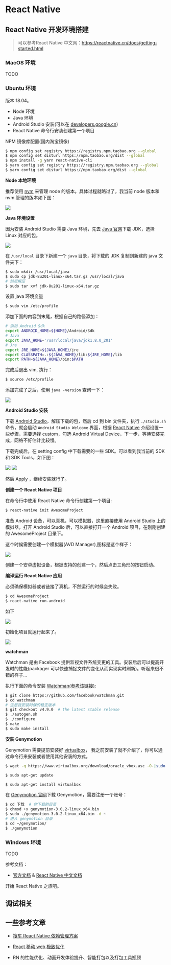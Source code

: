 # React Native

## React Native 开发环境搭建

> 可以参考React Native 中文网：https://reactnative.cn/docs/getting-started.html

### MacOS 环境

TODO

### Ubuntu 环境

版本 18.04。

- Node 环境
- Java 环境
- Android Studio 安装(可以在 [developers.google.cn](https://developers.google.cn/))
- React Native 命令行安装创建第一个项目

NPM 镜像库配置(国内淘宝镜像)

```bash
$ npm config set registry https://registry.npm.taobao.org --global
$ npm config set disturl https://npm.taobao.org/dist --global
$ npm install -g yarn react-native-cli
$ yarn config set registry https://registry.npm.taobao.org --global
$ yarn config set disturl https://npm.taobao.org/dist --global
```

**Node 本地环境**

推荐使用 [nvm](https://github.com/creationix/nvm/blob/master/README.md) 来管理 node 的版本。具体过程就略过了，我当前 node 版本和 nvm 管理的版本如下图：

<img src="https://raw.githubusercontent.com/AlvinMi/2019-Pic/master/2019/20190420223446.png"/>

**Java 环境设置**

因为安装 Android Studio 需要 Java 环境，先去 [Java 官网](https://www.oracle.com/technetwork/java/javase/downloads/jdk8-downloads-2133151.html)下载 JDK，选择 Linux 对应的包。

<img src="https://raw.githubusercontent.com/AlvinMi/2019-Pic/master/2019/20190420225417.png"/>

在 `/usr/local` 目录下新建一个 `java` 目录，将下载的 JDK 复制到新建的 java 文件夹下：

```bash
$ sudo mkdir /usr/local/java
$ sudo cp jdk-8u201-linux-x64.tar.gz /usr/local/java
# 然后解压
$ sudo tar xvf jdk-8u201-linux-x64.tar.gz
```

设置 java 环境变量

```bash
$ sudo vim /etc/profile
```

添加下面的内容到末尾，根据自己的路径添加：

```bash
# 添加 Android Sdk
export ANDROID_HOME=${HOME}/Android/Sdk
# Java 
export JAVA_HOME='/usr/local/java/jdk1.8.0_201'
# Jre
export JRE_HOME=${JAVA_HOME}/jre
export CLASSPATH=.:${JAVA_HOME}/lib:${JRE_HOME}/lib
export PATH=${JAVA_HOME}/bin:$PATH
```

完成后退出 vim, 执行：

```bash
$ source /etc/profile
```

添加完成了之后，使用 `java -version` 查询一下：

<img src="https://raw.githubusercontent.com/AlvinMi/2019-Pic/master/2019/20190420225903.png"/>

**Android Studio 安装**

下载 [Android Studio](https://developer.android.com/studio/index.html)，解压下载的包，然后 cd 到 bin 文件夹，执行 `./studio.sh` 命令，就会启动 `Android Studio Welcome` 界面，根据 [React Native](https://reactnative.cn/) 介绍设置一些步骤，需要选择 custom，勾选 Android Virtual Device，下一步，等待安装完成，网络不好估计比较慢。

下载完成后，在 setting config 中下载需要的一些 SDK。可以看到我当前的 SDK 和 SDK Tools，如下图：

<img src="https://raw.githubusercontent.com/AlvinMi/2019-Pic/master/2019/20190421001235.png"/>

<img src="https://raw.githubusercontent.com/AlvinMi/2019-Pic/master/2019/20190421001414.png"/>

然后 Apply ，继续安装就行了。

**创建一个 React Native 项目**

在命令行中使用 React Native 命令行创建第一个项目:

```bash
$ react-native init AwesomeProject
```

准备 Android 设备，可以真机，可以模拟器，这里直接使用 Android Studio 上的模拟器，打开 Android Studio 后，可以直接打开一个 Android 项目，在刚刚创建的 AwesomeProject 目录下。

这个时候需要创建一个模拟器(AVD Manager),图标是这个样子：

<img src="https://reactnative.cn/docs/assets/GettingStartedAndroidStudioAVD.png"/>

创建一个安卓虚拟设备，根据支持的创建一个，然后点击三角形的按钮启动。

**编译运行 React Native 应用**

必须确保模拟器或者链接了真机，不然运行的时候会失败。

```bash
$ cd AwesomeProject
$ react-native run-android
```

如下

<img src="https://raw.githubusercontent.com/AlvinMi/2019-Pic/master/2019/20190421002555.png"/>

初始化项目就运行起来了。

<img src="https://raw.githubusercontent.com/AlvinMi/2019-Pic/master/2019/20190421003125.png"/>

**watchman**

Watchman 是由 Facebook 提供监视文件系统变更的工具。安装后后可以提高开发时的性能(packager 可以快速捕捉文件的变化从而实现实时刷新)。听起来很不错的样子...

执行下面的命令安装 [Watchman(参考该链接)](https://facebook.github.io/watchman/docs/install.html):

```bash
$ git clone https://github.com/facebook/watchman.git
$ cd watchman
# 这是我安装时候的稳定版本
$ git checkout v4.9.0  # the latest stable release
$ ./autogen.sh
$ ./configure
$ make
$ sudo make install
```

**安装 Genymotion**

Genymotion 需要提前安装好 [virtualbox](https://www.virtualbox.org/wiki/Linux_Downloads)， 我之前安装了就不介绍了，你可以通过命令行来安装或者使用其他安装的方式。

```bash
$ wget -q https://www.virtualbox.org/download/oracle_vbox.asc -O-|sudo apt-key add -

$ sudo apt-get update

$ sudo apt-get install virtualbox
```

在 [Genymotion 官网](https://www.genymotion.com/download/)下载 Genymotion，需要注册一个账号：

```bash
$ cd 下载  # 你下载的目录
$ chmod +x genymotion-3.0.2-linux_x64.bin
$ sudo ./genymotion-3.0.2-linux_x64.bin -d ~
# 进入 genymotion 目录
$ cd ~/genymotion/
$ ./genymotion
```




### Windows 环境

TODO

参考文档：

- [官方文档](https://facebook.github.io/react-native/) & [React Native 中文文档](https://reactnative.cn/)

开始 React Native 之旅吧。

## 调试相关

<!-- **De** -->

## 一些参考文章

- [搜车 React Native 依赖管理方案](https://zhuanlan.zhihu.com/p/27095858)
- [React 移动 web 极致优化](http://www.alloyteam.com/2016/05/react-mobile-web-optimization/)

- RN 的性能优化、动画开发体验提升、智能打包以及打包工具瓶颈
